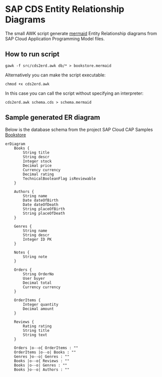 # SAP CDS Entity Relationship Diagrams

The small AWK script generate [mermaid](https://mermaid.js.org/) Entity Relationship diagrams from SAP Cloud Application Programming Model files.

## How to run script

```shell
gawk -f src/cds2erd.awk db/* > bookstore.mermaid
```

Alternatively you can make the script executable:
```shell
chmod +x cds2erd.awk
```
In this case you can call the script without specifying an interpreter:

```shell
cds2erd.awk schema.cds > schema.mermaid
```

## Sample generated ER diagram

Below is the database schema from the project SAP Cloud CAP Samples [Bookstore](https://github.com/SAP-samples/cloud-cap-samples/) 
```mermaid
erDiagram
    Books {
        String title 
        String descr 
        Integer stock 
        Decimal price 
        Currency currency 
        Decimal rating 
        TechnicalBooleanFlag isReviewable 
    }

    Authors {
        String name 
        Date dateOfBirth 
        Date dateOfDeath 
        String placeOfBirth 
        String placeOfDeath 
    }

    Genres {
        String name 
        String descr 
        Integer ID PK
    }

    Notes {
        String note 
    }

    Orders {
        String OrderNo 
        User buyer 
        Decimal total 
        Currency currency 
    }

    OrderItems {
        Integer quantity 
        Decimal amount 
    }

    Reviews {
        Rating rating 
        String title 
        String text 
    }

    Orders |o--o{ OrderItems : ""
    OrderItems |o--o| Books : ""
    Genres }o--o| Genres : ""
    Books |o--o{ Reviews : ""
    Books |o--o| Genres : ""
    Books }o--o| Authors : ""

```
